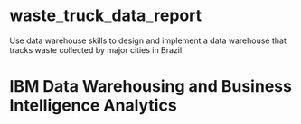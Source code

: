 # waste_truck_data_report
Use data warehouse skills to design and implement a data warehouse that tracks waste collected by major cities in Brazil.

# IBM Data Warehousing and Business Intelligence Analytics

